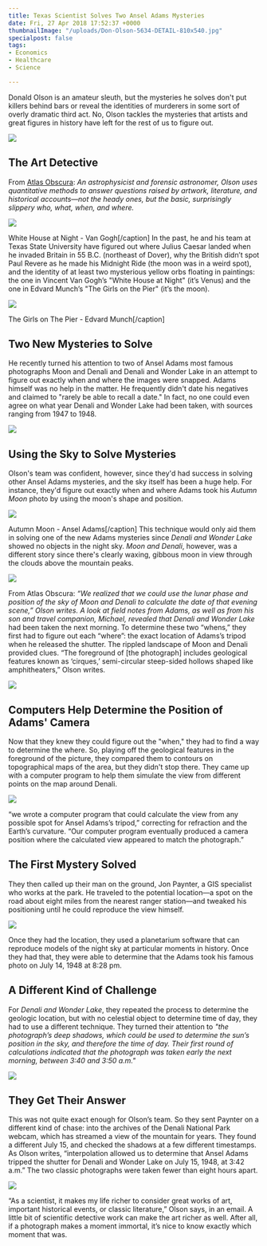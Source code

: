 ```yaml
---
title: Texas Scientist Solves Two Ansel Adams Mysteries
date: Fri, 27 Apr 2018 17:52:37 +0000
thumbnailImage: "/uploads/Don-Olson-5634-DETAIL-810x540.jpg"
specialpost: false
tags:
- Economics
- Healthcare
- Science

---
```

Donald Olson is an amateur sleuth, but the mysteries he solves don't put killers behind bars or reveal the identities of murderers in some sort of overly dramatic third act. No, Olson tackles the mysteries that artists and great figures in history have left for the rest of us to figure out. 

[![](http://newsattorneys.staging.wpengine.com/wp-content/uploads/2018/04/Don-Olson-5634-DETAIL-1024x683.jpg)](http://newsattorneys.staging.wpengine.com/wp-content/uploads/2018/04/Don-Olson-5634-DETAIL.jpg)

## The Art Detective

From [Atlas Obscura](https://www.atlasobscura.com/articles/ansel-adams-mystery-astronomy): _An astrophysicist and forensic astronomer, Olson uses quantitative methods to answer questions raised by artwork, literature, and historical accounts—not the heady ones, but the basic, surprisingly slippery who, what, when, and where._

[![](http://newsattorneys.staging.wpengine.com/wp-content/uploads/2018/04/white-house-at-night-1024x850.jpg)](http://newsattorneys.staging.wpengine.com/wp-content/uploads/2018/04/white-house-at-night.jpg) 

White House at Night - Van Gogh\[/caption\] In the past, he and his team at Texas State University have figured out where Julius Caesar landed when he invaded Britain in 55 B.C. (northeast of Dover), why the British didn’t spot Paul Revere as he made his Midnight Ride (the moon was in a weird spot), and the identity of at least two mysterious yellow orbs floating in paintings: the one in Vincent Van Gogh’s "White House at Night" (it’s Venus) and the one in Edvard Munch’s "The Girls on the Pier" (it’s the moon).

[![](http://newsattorneys.staging.wpengine.com/wp-content/uploads/2018/04/the_girls_on_the_pier_1901.jpg)](http://newsattorneys.staging.wpengine.com/wp-content/uploads/2018/04/the_girls_on_the_pier_1901.jpg) 

The Girls on The Pier - Edvard Munch\[/caption\]

## Two New Mysteries to Solve

He recently turned his attention to two of Ansel Adams most famous photographs Moon and Denali and Denali and Wonder Lake in an attempt to figure out exactly when and where the images were snapped. Adams himself was no help in the matter. He frequently didn't date his negatives and claimed to "rarely be able to recall a date." In fact, no one could even agree on what year Denali and Wonder Lake had been taken, with sources ranging from 1947 to 1948. 

[![](http://newsattorneys.staging.wpengine.com/wp-content/uploads/2018/04/ansel-adams.jpg)](http://newsattorneys.staging.wpengine.com/wp-content/uploads/2018/04/ansel-adams.jpg)

## Using the Sky to Solve Mysteries

Olson's team was confident, however, since they'd had success in solving other Ansel Adams mysteries, and the sky itself has been a huge help. For instance, they'd figure out exactly when and where Adams took his _Autumn Moon_ photo by using the moon's shape and position.

[![](http://newsattorneys.staging.wpengine.com/wp-content/uploads/2018/04/ansel_adams_autumn_moon.jpg)](http://newsattorneys.staging.wpengine.com/wp-content/uploads/2018/04/ansel_adams_autumn_moon.jpg) 

Autumn Moon - Ansel Adams\[/caption\] This technique would only aid them in solving one of the new Adams mysteries since _Denali and Wonder Lake_ showed no objects in the night sky. _Moon and Denali_, however, was a different story since there's clearly waxing, gibbous moon in view through the clouds above the mountain peaks. 

[![](http://newsattorneys.staging.wpengine.com/wp-content/uploads/2018/04/moon-and-denali-1024x767.jpg)](http://newsattorneys.staging.wpengine.com/wp-content/uploads/2018/04/moon-and-denali.jpg) 

From Atlas Obscura: _“We realized that we could use the lunar phase and position of the sky of Moon and Denali to calculate the date of that evening scene,” Olson writes. A look at field notes from Adams, as well as from his son and travel companion, Michael, revealed that Denali and Wonder Lake_ had been taken the next morning. To determine these two “whens,” they first had to figure out each “where”: the exact location of Adams’s tripod when he released the shutter. The rippled landscape of Moon and Denali provided clues. “The foreground of \[the photograph\] includes geological features known as ‘cirques,’ semi-circular steep-sided hollows shaped like amphitheaters,” Olson writes. 

[![](http://newsattorneys.staging.wpengine.com/wp-content/uploads/2018/04/Ansel-Adams-tripod-car.jpg)](http://newsattorneys.staging.wpengine.com/wp-content/uploads/2018/04/Ansel-Adams-tripod-car.jpg)

## Computers Help Determine the Position of Adams' Camera

Now that they knew they could figure out the "when," they had to find a way to determine the where. So, playing off the geological features in the foreground of the picture, they compared them to contours on topographical maps of the area, but they didn't stop there. They came up with a computer program to help them simulate the view from different points on the map around Denali. 

[![](http://newsattorneys.staging.wpengine.com/wp-content/uploads/2018/04/denali-contour-map.jpg)](http://newsattorneys.staging.wpengine.com/wp-content/uploads/2018/04/denali-contour-map.jpg) 

“we wrote a computer program that could calculate the view from any possible spot for Ansel Adams’s tripod,” correcting for refraction and the Earth’s curvature. “Our computer program eventually produced a camera position where the calculated view appeared to match the photograph.”

## The First Mystery Solved

They then called up their man on the ground, Jon Paynter, a GIS specialist who works at the park. He traveled to the potential location—a spot on the road about eight miles from the nearest ranger station—and tweaked his positioning until he could reproduce the view himself. 

[![](http://newsattorneys.staging.wpengine.com/wp-content/uploads/2018/04/planetarium-people.jpg)](http://newsattorneys.staging.wpengine.com/wp-content/uploads/2018/04/planetarium-people.jpg) 

Once they had the location, they used a planetarium software that can reproduce models of the night sky at particular moments in history. Once they had that, they were able to determine that the Adams took his famous photo on July 14, 1948 at 8:28 pm.

## A Different Kind of Challenge

For _Denali and Wonder Lake_, they repeated the process to determine the geologic location, but with no celestial object to determine time of day, they had to use a different technique. They turned their attention to _"the photograph’s deep shadows, which could be used to determine the sun’s position in the sky, and therefore the time of day. Their first round of calculations indicated that the photograph was taken early the next morning, between 3:40 and 3:50 a.m."_ 

[![](http://newsattorneys.staging.wpengine.com/wp-content/uploads/2018/04/denali-webcam.jpg)](http://newsattorneys.staging.wpengine.com/wp-content/uploads/2018/04/denali-webcam.jpg)

## They Get Their Answer

This was not quite exact enough for Olson’s team. So they sent Paynter on a different kind of chase: into the archives of the Denali National Park webcam, which has streamed a view of the mountain for years. They found a different July 15, and checked the shadows at a few different timestamps. As Olson writes, “interpolation allowed us to determine that Ansel Adams tripped the shutter for Denali and Wonder Lake on July 15, 1948, at 3:42 a.m.” The two classic photographs were taken fewer than eight hours apart. 

[![](http://newsattorneys.staging.wpengine.com/wp-content/uploads/2018/04/donald-olson-book-cover.jpg)](http://newsattorneys.staging.wpengine.com/wp-content/uploads/2018/04/donald-olson-book-cover.jpg) 

“As a scientist, it makes my life richer to consider great works of art, important historical events, or classic literature,” Olson says, in an email. A little bit of scientific detective work can make the art richer as well. After all, if a photograph makes a moment immortal, it’s nice to know exactly which moment that was.
